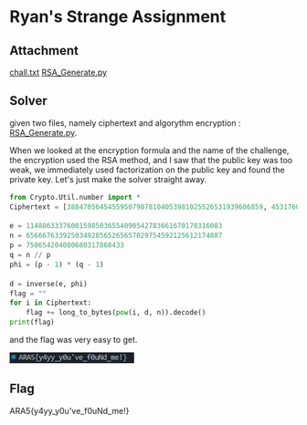 # Ryan's Strange Assignment

## Attachment
[chall.txt](attachment/chall.txt) 
[RSA_Generate.py](attachment/RSA_Generate.py)

## Solver

given two files, namely ciphertext and algorythm encryption :
[RSA_Generate.py](attachment/RSA_Generate.py).

When we looked at the encryption formula and the name of the challenge, the encryption used the RSA method, and I saw that the public key was too weak, we immediately used factorization on the public key and found the private key. Let's just make the solver straight away.

``` python
from Crypto.Util.number import *
Ciphertext = [388470564545595079878104053981025526531939606859, 453176023391532805708302460105667157725589851094, 388470564545595079878104053981025526531939606859, 75802357989074313293245504745464495672586500194, 530636545397020801879048076629625949622834349271, 375102954800183654669573725068164483048779280257, 99671660668837563905250376816639356715569135661, 375102954800183654669573725068164483048779280257, 375102954800183654669573725068164483048779280257, 548590315496515548263582684646962335108239338721, 375102954800183654669573725068164483048779280257, 140887375510816447108962772482031766699016216554, 140212787491282887085498898710330206078088868768, 242179089744385364312781540147541186854680604100, 398044336768077716652000929266760922026198523016, 328163223491055229981745557826815118704798556561, 548590315496515548263582684646962335108239338721, 203670039431684285409927419369078161781353023554, 140887375510816447108962772482031766699016216554, 140212787491282887085498898710330206078088868768, 28246179230356600933428735985618279268854527152, 352317776039632073723207591355488816387781272693, 548590315496515548263582684646962335108239338721, 245693816302915231385429799263018906306181844928, 328163223491055229981745557826815118704798556561, 284701600970156838561135032032260883397153054123, 443620019394148520237590263606896913967512611950]

e = 114886333760015985036554090542783661670178316083
n = 656667633925034928565265657029754592125612174887
p = 750654204080680317868433
q = n // p
phi = (p - 1) * (q - 1)

d = inverse(e, phi)
flag = ""
for i in Ciphertext:
    flag += long_to_bytes(pow(i, d, n)).decode()
print(flag)
```

and the flag was very easy to get.

![alt text](images/image.png)

## Flag 
ARA5{y4yy_y0u've_f0uNd_me!}
